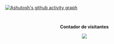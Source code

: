 [![Ashutosh's github activity graph](https://github-readme-activity-graph.vercel.app/graph?username=nico-cbr&theme=tokyo-night)]([https://github.com/Ashutosh00710/github-readme-activity-graph])

<div align="center">
<br><p align="centre"><b>Contador de visitantes</b></p>  
<p align="center"><img align="center" src="https://profile-counter.glitch.me/{nico-cbr}/count.svg" /></p> 
<br>
</div>
